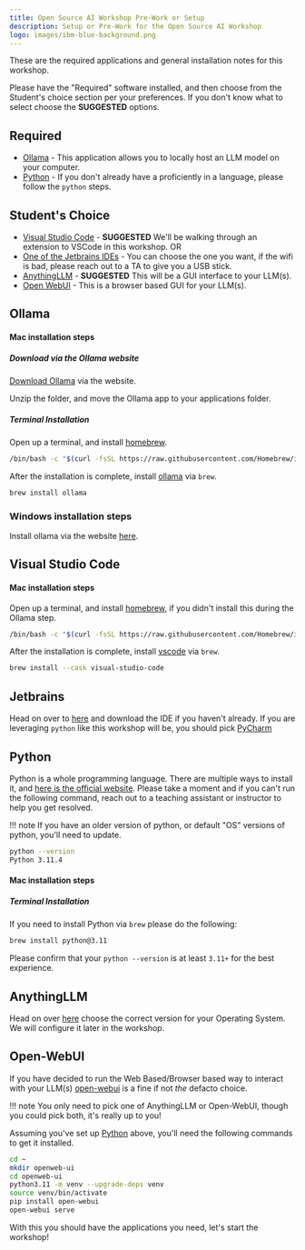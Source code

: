 ```yaml
---
title: Open Source AI Workshop Pre-Work or Setup
description: Setup or Pre-Work for the Open Source AI Workshop
logo: images/ibm-blue-background.png
---
```


These are the required applications and general installation notes for this workshop.

Please have the "Required" software installed, and then choose from the Student's choice section
per your preferences. If you don't know what to select choose the **SUGGESTED** options.

## Required

- [Ollama](#ollama) - This application allows you to locally host an LLM model on your computer.
- [Python](#python) - If you don't already have a proficiently in a language, please follow the `python` steps.

## Student's Choice
- [Visual Studio Code](#visual-studio-code) - **SUGGESTED** We'll be walking through an extension to VSCode in this workshop. OR
- [One of the Jetbrains IDEs](#jetbrains) - You can choose the one you want, if the wifi is bad, please reach out to a TA to give you a USB stick.
- [AnythingLLM](#anythingllm) - **SUGGESTED** This will be a GUI interface to your LLM(s).
- [Open WebUI](#open-webui) - This is a browser based GUI for your LLM(s).

## Ollama

#### Mac installation steps

##### Download via the Ollama website

[Download Ollama](https://ollama.com/download/Ollama-darwin.zip) via the website.

Unzip the folder, and move the Ollama app to your applications folder.

##### Terminal Installation

Open up a terminal, and install [homebrew](https://brew.sh/).

```bash
/bin/bash -c "$(curl -fsSL https://raw.githubusercontent.com/Homebrew/install/HEAD/install.sh)"
```

After the installation is complete, install [ollama](https://ollama.com) via `brew`.

```bash
brew install ollama
```

### Windows installation steps

Install ollama via the website [here](https://ollama.com/download/windows).

## Visual Studio Code

#### Mac installation steps

Open up a terminal, and install [homebrew](https://brew.sh/), if you didn't install this during the Ollama step.

```bash
/bin/bash -c "$(curl -fsSL https://raw.githubusercontent.com/Homebrew/install/HEAD/install.sh)"
```

After the installation is complete, install [vscode](https://code.visualstudio.com/) via `brew`.

```bash
brew install --cask visual-studio-code
```

## Jetbrains

Head on over to [here](https://www.jetbrains.com/ides/#choose-your-ide) and
download the IDE if you haven't already. If you are leveraging `python` like
this workshop will be, you should pick
[PyCharm](https://www.jetbrains.com/pycharm/)

## Python

Python is a whole programming language. There are multiple ways to install it, and
[here is the official website](https://www.python.org). Please take a moment and if you can't run
the following command, reach out to a teaching assistant or instructor to help you
 get resolved.

!!! note
    If you have an older version of python, or default "OS" versions of python, you'll need to update.

```bash
python --version
Python 3.11.4
```

#### Mac installation steps

##### Terminal Installation

If you need to install Python via `brew` please do the following:
```bash
brew install python@3.11
```

Please confirm that your `python --version` is at least `3.11+` for the best experience.

## AnythingLLM

Head on over [here](https://anythingllm.com/desktop) choose the correct version
for your Operating System. We will configure it later in the workshop.

## Open-WebUI

If you have decided to run the Web Based/Browser based way to interact with your LLM(s) [open-webui](https://github.com/open-webui/open-webui)
is a fine if not _the_ defacto choice.

!!! note
    You only need to pick one of AnythingLLM or Open-WebUI, though you could
    pick both, it's really up to you!

Assuming you've set up [Python](#python) above, you'll need the following commands
to get it installed.

```bash
cd ~
mkdir openweb-ui
cd openweb-ui
python3.11 -m venv --upgrade-deps venv
source venv/bin/activate
pip install open-webui
open-webui serve
```

With this you should have the applications you need, let's start the workshop!
